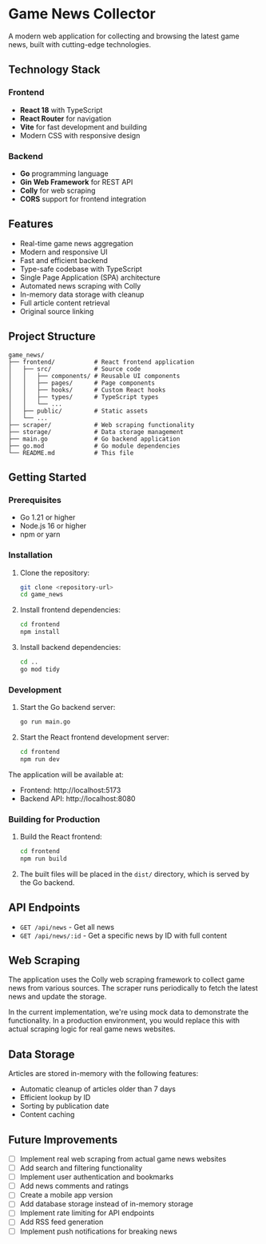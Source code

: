 # Game News Collector

A modern web application for collecting and browsing the latest game news, built with cutting-edge technologies.

## Technology Stack

### Frontend
- **React 18** with TypeScript
- **React Router** for navigation
- **Vite** for fast development and building
- Modern CSS with responsive design

### Backend
- **Go** programming language
- **Gin Web Framework** for REST API
- **Colly** for web scraping
- **CORS** support for frontend integration

## Features

- Real-time game news aggregation
- Modern and responsive UI
- Fast and efficient backend
- Type-safe codebase with TypeScript
- Single Page Application (SPA) architecture
- Automated news scraping with Colly
- In-memory data storage with cleanup
- Full article content retrieval
- Original source linking

## Project Structure

```
game_news/
├── frontend/           # React frontend application
│   ├── src/            # Source code
│   │   ├── components/ # Reusable UI components
│   │   ├── pages/      # Page components
│   │   ├── hooks/      # Custom React hooks
│   │   ├── types/      # TypeScript types
│   │   └── ...
│   ├── public/         # Static assets
│   └── ...
├── scraper/            # Web scraping functionality
├── storage/            # Data storage management
├── main.go             # Go backend application
├── go.mod              # Go module dependencies
└── README.md           # This file
```

## Getting Started

### Prerequisites

- Go 1.21 or higher
- Node.js 16 or higher
- npm or yarn

### Installation

1. Clone the repository:
   ```bash
   git clone <repository-url>
   cd game_news
   ```

2. Install frontend dependencies:
   ```bash
   cd frontend
   npm install
   ```

3. Install backend dependencies:
   ```bash
   cd ..
   go mod tidy
   ```

### Development

1. Start the Go backend server:
   ```bash
   go run main.go
   ```

2. Start the React frontend development server:
   ```bash
   cd frontend
   npm run dev
   ```

The application will be available at:
- Frontend: http://localhost:5173
- Backend API: http://localhost:8080

### Building for Production

1. Build the React frontend:
   ```bash
   cd frontend
   npm run build
   ```

2. The built files will be placed in the `dist/` directory, which is served by the Go backend.

## API Endpoints

- `GET /api/news` - Get all news
- `GET /api/news/:id` - Get a specific news by ID with full content

## Web Scraping

The application uses the Colly web scraping framework to collect game news from various sources. The scraper runs periodically to fetch the latest news and update the storage.

In the current implementation, we're using mock data to demonstrate the functionality. In a production environment, you would replace this with actual scraping logic for real game news websites.

## Data Storage

Articles are stored in-memory with the following features:
- Automatic cleanup of articles older than 7 days
- Efficient lookup by ID
- Sorting by publication date
- Content caching

## Future Improvements

- [ ] Implement real web scraping from actual game news websites
- [ ] Add search and filtering functionality
- [ ] Implement user authentication and bookmarks
- [ ] Add news comments and ratings
- [ ] Create a mobile app version
- [ ] Add database storage instead of in-memory storage
- [ ] Implement rate limiting for API endpoints
- [ ] Add RSS feed generation
- [ ] Implement push notifications for breaking news